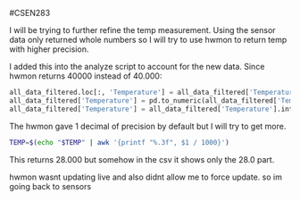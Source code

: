 #CSEN283 

I will be trying to further refine the temp measurement. Using the sensor data only returned whole numbers so I will try to use hwmon to return temp with higher precision. 

I added this into the analyze script to account for the new data. Since hwmon returns 40000 instead of 40.000:
```python
all_data_filtered.loc[:, 'Temperature'] = all_data_filtered['Temperature'].replace(0, np.nan)
all_data_filtered['Temperature'] = pd.to_numeric(all_data_filtered['Temperature'], errors='coerce') / 1000.0
all_data_filtered['Temperature'] = all_data_filtered['Temperature'].interpolate(method='linear')

```
The hwmon gave 1 decimal of precision by default but I will try to get more.

```bash
TEMP=$(echo "$TEMP" | awk '{printf "%.3f", $1 / 1000}')
``` 
This returns 28.000 but somehow in the csv it shows only the 28.0 part.

hwmon wasnt updating live and also didnt allow me to force update. so im going back to sensors